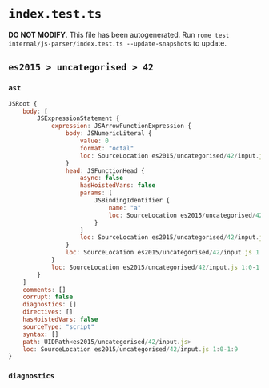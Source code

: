 # `index.test.ts`

**DO NOT MODIFY**. This file has been autogenerated. Run `rome test internal/js-parser/index.test.ts --update-snapshots` to update.

## `es2015 > uncategorised > 42`

### `ast`

```javascript
JSRoot {
	body: [
		JSExpressionStatement {
			expression: JSArrowFunctionExpression {
				body: JSNumericLiteral {
					value: 0
					format: "octal"
					loc: SourceLocation es2015/uncategorised/42/input.js 1:7-1:9
				}
				head: JSFunctionHead {
					async: false
					hasHoistedVars: false
					params: [
						JSBindingIdentifier {
							name: "a"
							loc: SourceLocation es2015/uncategorised/42/input.js 1:1-1:2 (a)
						}
					]
					loc: SourceLocation es2015/uncategorised/42/input.js 1:0-1:6
				}
				loc: SourceLocation es2015/uncategorised/42/input.js 1:0-1:9
			}
			loc: SourceLocation es2015/uncategorised/42/input.js 1:0-1:9
		}
	]
	comments: []
	corrupt: false
	diagnostics: []
	directives: []
	hasHoistedVars: false
	sourceType: "script"
	syntax: []
	path: UIDPath<es2015/uncategorised/42/input.js>
	loc: SourceLocation es2015/uncategorised/42/input.js 1:0-1:9
}
```

### `diagnostics`

```

```
